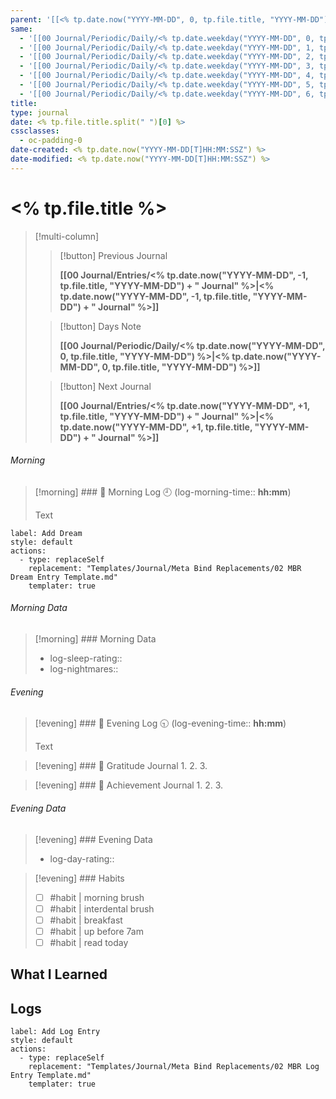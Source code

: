 ```yaml
---
parent: '[[<% tp.date.now("YYYY-MM-DD", 0, tp.file.title, "YYYY-MM-DD") %>]]'
same:
  - '[[00 Journal/Periodic/Daily/<% tp.date.weekday("YYYY-MM-DD", 0, tp.file.title, "YYYY-MM-DD") %> Journal|<% tp.date.weekday("YYYY-MM-DD", 0, tp.file.title, "YYYY-MM-DD") %> Journal]]'
  - '[[00 Journal/Periodic/Daily/<% tp.date.weekday("YYYY-MM-DD", 1, tp.file.title, "YYYY-MM-DD") %> Journal|<% tp.date.weekday("YYYY-MM-DD", 1, tp.file.title, "YYYY-MM-DD") %> Journal]]'
  - '[[00 Journal/Periodic/Daily/<% tp.date.weekday("YYYY-MM-DD", 2, tp.file.title, "YYYY-MM-DD") %> Journal|<% tp.date.weekday("YYYY-MM-DD", 2, tp.file.title, "YYYY-MM-DD") %> Journal]]'
  - '[[00 Journal/Periodic/Daily/<% tp.date.weekday("YYYY-MM-DD", 3, tp.file.title, "YYYY-MM-DD") %> Journal|<% tp.date.weekday("YYYY-MM-DD", 3, tp.file.title, "YYYY-MM-DD") %> Journal]]'
  - '[[00 Journal/Periodic/Daily/<% tp.date.weekday("YYYY-MM-DD", 4, tp.file.title, "YYYY-MM-DD") %> Journal|<% tp.date.weekday("YYYY-MM-DD", 4, tp.file.title, "YYYY-MM-DD") %> Journal]]'
  - '[[00 Journal/Periodic/Daily/<% tp.date.weekday("YYYY-MM-DD", 5, tp.file.title, "YYYY-MM-DD") %> Journal|<% tp.date.weekday("YYYY-MM-DD", 5, tp.file.title, "YYYY-MM-DD") %> Journal]]'
  - '[[00 Journal/Periodic/Daily/<% tp.date.weekday("YYYY-MM-DD", 6, tp.file.title, "YYYY-MM-DD") %> Journal|<% tp.date.weekday("YYYY-MM-DD", 6, tp.file.title, "YYYY-MM-DD") %> Journal]]'
title: 
type: journal
date: <% tp.file.title.split(" ")[0] %>
cssclasses:
  - oc-padding-0
date-created: <% tp.date.now("YYYY-MM-DD[T]HH:MM:SSZ") %>
date-modified: <% tp.date.now("YYYY-MM-DD[T]HH:MM:SSZ") %>
---
```


# <% tp.file.title %>

> [!multi-column]
>
> > [!button]
> > Previous Journal
> >
> > **[[00 Journal/Entries/<% tp.date.now("YYYY-MM-DD", -1, tp.file.title, "YYYY-MM-DD") + " Journal" %>|<% tp.date.now("YYYY-MM-DD", -1, tp.file.title, "YYYY-MM-DD") + " Journal" %>]]**
>
> > [!button]
> > Days Note
> >
> > **[[00 Journal/Periodic/Daily/<% tp.date.now("YYYY-MM-DD", 0, tp.file.title, "YYYY-MM-DD") %>|<% tp.date.now("YYYY-MM-DD", 0, tp.file.title, "YYYY-MM-DD") %>]]**
>
> > [!button]
> > Next Journal
> >
> > **[[00 Journal/Entries/<% tp.date.now("YYYY-MM-DD", +1, tp.file.title, "YYYY-MM-DD") + " Journal" %>|<% tp.date.now("YYYY-MM-DD", +1, tp.file.title, "YYYY-MM-DD") + " Journal" %>]]**

###### Morning

> [!morning] ### 🌅 Morning Log
> 🕘 (log-morning-time:: **hh:mm**)
>
> Text

```meta-bind-button
label: Add Dream
style: default
actions:
  - type: replaceSelf 
    replacement: "Templates/Journal/Meta Bind Replacements/02 MBR Dream Entry Template.md"
    templater: true
```

###### Morning Data

> [!morning] ### Morning Data
> - log-sleep-rating::
> - log-nightmares::

###### Evening

> [!evening] ### 🌇 Evening Log
> 🕤 (log-evening-time:: **hh:mm**)
>
> Text

> [!evening] ### 🙏 Gratitude Journal
> 1.
> 2.
> 3.

> [!evening] ### 👑 Achievement Journal
> 1.
> 2.
> 3.

###### Evening Data

> [!evening] ### Evening Data
> - log-day-rating::

> [!evening] ### Habits
> - [ ] #habit | morning brush
> - [ ] #habit | interdental brush 
> - [ ] #habit | breakfast 
> - [ ] #habit | up before 7am 
> - [ ] #habit | read today

## What I Learned

## Logs
```meta-bind-button
label: Add Log Entry
style: default
actions:
  - type: replaceSelf 
    replacement: "Templates/Journal/Meta Bind Replacements/02 MBR Log Entry Template.md"
    templater: true
```